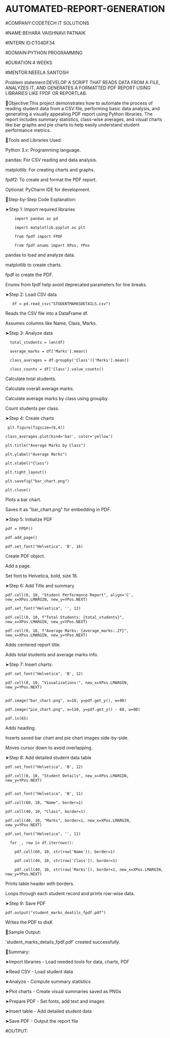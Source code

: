 # AUTOMATED-REPORT-GENERATION
#COMPANY:CODETECH IT SOLUTIONS

#NAME:BEHARA VAISHNAVI PATNAIK

#INTERN ID:CT04DF34

#DOMAIN:PYTHON PROGRAMMING

#DURATION:4 WEEKS

#MENTOR:NEEELA SANTOSH

Problem statement:DEVELOP A SCRIPT THAT READS DATA FROM
A FILE, ANALYZES IT, AND GENERATES A
FORMATTED PDF REPORT USING LIBRARIES
LIKE FPDF OR REPORTLAB.

📌Objective:This project demonstrates how to automate the process of reading student data from a CSV file, performing basic data analysis, and generating a visually appealing PDF report using Python libraries. 
The report includes summary statistics, class-wise averages, and visual charts like bar graphs and pie charts to help easily understand student performance metrics.

📌Tools and Libraries Used:

Python 3.x: Programming language.

pandas: For CSV reading and data analysis.

matplotlib: For creating charts and graphs.

fpdf2: To create and format the PDF report.

Optional: PyCharm IDE for development.

📌Step-by-Step Code Explanation:

➤Step 1: Import required libraries

        import pandas as pd

        import matplotlib.pyplot as plt

        from fpdf import FPDF

        from fpdf.enums import XPos, YPos

pandas to load and analyze data.

matplotlib to create charts.

fpdf to create the PDF.

Enums from fpdf help avoid deprecated parameters for line breaks.

➤Step 2: Load CSV data

       df = pd.read_csv("STUDENTMARKSDETAILS.csv")

Reads the CSV file into a DataFrame df.

Assumes columns like Name, Class, Marks.

➤Step 3: Analyze data

      total_students = len(df)
      
      average_marks = df['Marks'].mean()
      
      class_averages = df.groupby('Class')['Marks'].mean()
      
      class_counts = df['Class'].value_counts()
      
Calculate total students.

Calculate overall average marks.

Calculate average marks by class using groupby.

Count students per class.

➤Step 4: Create charts

     plt.figure(figsize=(6,4))

    class_averages.plot(kind='bar', color='yellow')

    plt.title("Average Marks by Class")

    plt.ylabel("Average Marks")

    plt.xlabel("Class")

    plt.tight_layout()

    plt.savefig("bar_chart.png")

    plt.close()

Plots a bar chart.

Saves it as "bar_chart.png" for embedding in PDF.

➤Step 5: Initialize PDF

    pdf = FPDF()
    
    pdf.add_page()
    
    pdf.set_font("Helvetica", 'B', 16)

Create PDF object.

Add a page.

Set font to Helvetica, bold, size 16.

➤Step 6: Add Title and summary

    pdf.cell(0, 10, "Student Performance Report", align='C', new_x=XPos.LMARGIN, new_y=YPos.NEXT)
    
    pdf.set_font("Helvetica", '', 12)
    
    pdf.cell(0, 10, f"Total Students: {total_students}", new_x=XPos.LMARGIN, new_y=YPos.NEXT)
    
    pdf.cell(0, 10, f"Average Marks: {average_marks:.2f}", new_x=XPos.LMARGIN, new_y=YPos.NEXT)
    
Adds centered report title.

Adds total students and average marks info.

➤Step 7: Insert charts:

    pdf.set_font("Helvetica", 'B', 12)
    
    pdf.cell(0, 10, "Visualizations:", new_x=XPos.LMARGIN, new_y=YPos.NEXT)
    

    pdf.image("bar_chart.png", x=10, y=pdf.get_y(), w=90)
    
    pdf.image("pie_chart.png", x=110, y=pdf.get_y() - 60, w=90)
    
    pdf.ln(65)
    
Adds heading.

Inserts saved bar chart and pie chart images side-by-side.

Moves cursor down to avoid overlapping.

➤Step 8: Add detailed student data table

    pdf.set_font("Helvetica", 'B', 12)
    
    pdf.cell(0, 10, "Student Details", new_x=XPos.LMARGIN, new_y=YPos.NEXT)


    pdf.set_font("Helvetica", 'B', 11)
    
    pdf.cell(60, 10, "Name", border=1)
    
    pdf.cell(40, 10, "Class", border=1)
    
    pdf.cell(40, 10, "Marks", border=1, new_x=XPos.LMARGIN, new_y=YPos.NEXT)
    
    pdf.set_font("Helvetica", '', 11)

      for _, row in df.iterrows():
    
        pdf.cell(60, 10, str(row['Name']), border=1)
    
        pdf.cell(40, 10, str(row['Class']), border=1)
    
        pdf.cell(40, 10, str(row['Marks']), border=1, new_x=XPos.LMARGIN, new_y=YPos.NEXT)

Prints table header with borders.

Loops through each student record and prints row-wise data.

➤Step 9: Save PDF

    pdf.output("student_marks_deatils_fpdf.pdf")

Writes the PDF to disK

📌Sample Output:

  'student_marks_details_fpdf.pdf' created successfully.

📌Summary:

➤Import libraries	      -         Load needed tools for data, charts, PDF

➤Read CSV	              -         Load student data

➤Analyze	                -         Compute summary statistics

➤Plot charts	            -         Create visual summaries saved as PNGs

➤Prepare PDF	            -         Set fonts, add text and images

➤Insert table	          -         Add detailed student data

➤Save PDF                -       	Output the report file

#OUTPUT:



